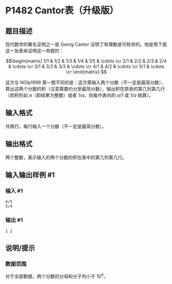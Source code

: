 # P1482 Cantor表（升级版）

## 题目描述

现代数学的著名证明之一是 Georg Cantor 证明了有理数是可枚举的。他是用下面这一张表来证明这一命题的：

$$\begin{matrix}
1/1 & 1/2 & 1/3 & 1/4 & 1/5 & \cdots \cr
2/1 & 2/2 & 2/3 & 2/4 &  \cdots \cr
3/1 & 3/2 & 3/3 &  \cdots \cr
4/1 & 4/2 &  \cdots \cr
5/1 &  \cdots \cr
\end{matrix}
$$

这次与 NOIp1999 第一题不同的是：这次需输入两个分数（不一定是最简分数），算出这两个分数的积（注意需要约分至最简分数），输出积在原表的第几列第几行（若积形如 $a$（即结果为整数）或者 $1/a$，则看作表内的 $a/1$ 或 $1/a$ 结算）。

## 输入格式

共两行。每行输入一个分数（不一定是最简分数）。

## 输出格式

两个整数，表示输入的两个分数的积在表中的第几列第几行。

## 输入输出样例 #1

### 输入 #1

```
4/5
5/4
```

### 输出 #1

```
1 1
```

## 说明/提示

### 数据范围

对于全部数据，两个分数的分母和分子均小于 $10^4$。